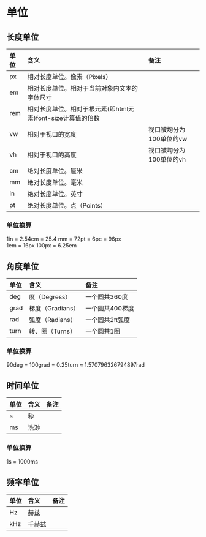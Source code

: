 # 单位
## 长度单位
|单位|含义|备注
|:---------|:---------|:---------
|px|相对长度单位。像素（Pixels）|
|em|相对长度单位。相对于当前对象内文本的字体尺寸|
|rem|相对长度单位。相对于根元素(即html元素)font-size计算值的倍数|
|vw|相对于视口的宽度|视口被均分为100单位的vw
|vh|相对于视口的高度|视口被均分为100单位的vh
|cm|绝对长度单位。厘米|
|mm|绝对长度单位。毫米|
|in|绝对长度单位。英寸|
|pt|绝对长度单位。点（Points）|

### 单位换算
1in = 2.54cm = 25.4 mm = 72pt = 6pc = 96px
<br>
1em = 16px
100px = 6.25em

## 角度单位
|单位|含义|备注
|:---------|:---------|:---------
|deg|度（Degress）|一个圆共360度
|grad|梯度（Gradians）|一个圆共400梯度
|rad|弧度（Radians）|一个圆共2π弧度
|turn|转、圈（Turns）|一个圆共1圈
### 单位换算
90deg = 100grad = 0.25turn ≈ 1.570796326794897rad

## 时间单位
|单位|含义|备注
|:---------|:---------|:---------
|s|秒|
|ms|浩渺|
### 单位换算
1s = 1000ms

## 频率单位
|单位|含义|备注
|:---------|:---------|:---------
|Hz|赫兹|
|kHz|千赫兹|